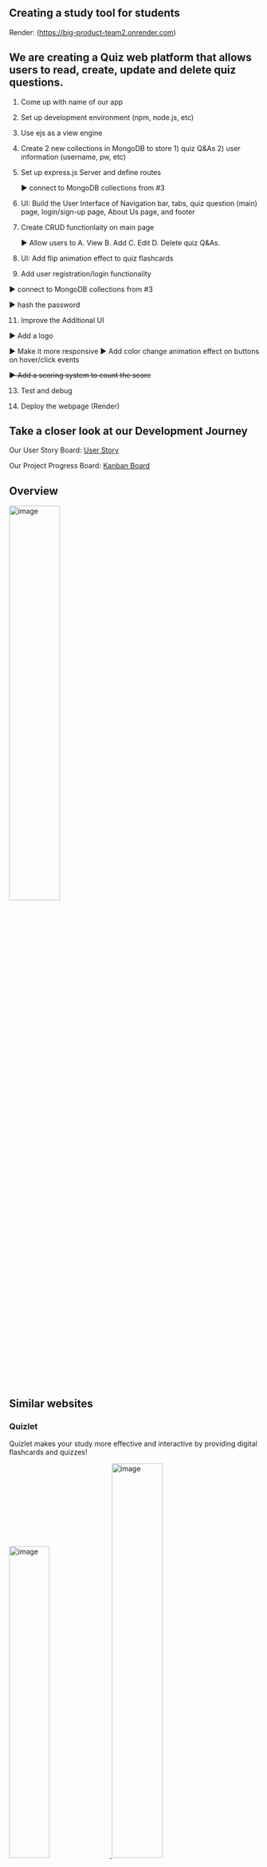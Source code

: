 ## Creating a study tool for students

Render: (https://big-product-team2.onrender.com)

## We are creating a Quiz web platform that allows users to read, create, update and delete quiz questions. 

1. Come up with name of our app

2. Set up development environment (npm, node.js, etc)

3. Use ejs as a view engine

4. Create 2 new collections in MongoDB to store 1) quiz Q&As 2) user information (username, pw, etc)

5. Set up express.js Server and define routes

   ▶ connect to MongoDB collections from #3
   
7. UI: Build the User Interface of Navigation bar, tabs, quiz question (main) page, login/sign-up page, About Us page, and footer

8. Create CRUD functionlaity on main page

   ▶ Allow users to A. View B. Add C. Edit D. Delete quiz Q&As.

10. UI: Add flip animation effect to quiz flashcards

11. Add user registration/login functionality

   ▶ connect to MongoDB collections from #3

   ▶ hash the password

11. Improve the Additional UI

▶ Add a logo

▶ Make it more responsive ▶ Add color change animation effect on buttons on hover/click events

~~▶ Add a scoring system to count the score~~

13. Test and debug

14. Deploy the webpage (Render)

## Take a closer look at our Development Journey
Our User Story Board: <a href="https://github.com/Mel-Hart-coder/big-product-team2/wiki/Project">User Story</a> 

Our Project Progress Board: <a href="https://github.com/users/Jean-alien/projects/3">Kanban Board</a>

## Overview

<img src="https://github.com/Jean-alien/big-product-team2/assets/156375391/37b584e8-ab5d-4e35-bee2-ff707c8d3023" alt="image" width="45%" height="45%">
</a>

## Similar websites
### Quizlet 
Quizlet makes your study more effective and interactive by providing digital flashcards and quizzes!

<a href="https://github.com/Mel-Hart-coder/big-product-team2/assets/156375391/3f9fb074-5712-44eb-9638-b313c2b79b85">
  <img src="https://github.com/Mel-Hart-coder/big-product-team2/assets/156375391/3f9fb074-5712-44eb-9638-b313c2b79b85" alt="image" width="40%" height="40%">
</a>


<a href="https://github.com/Mel-Hart-coder/big-product-team2/assets/156375391/1b4e8a81-b784-4617-b142-559eafa10e9e">
  <img src="https://github.com/Mel-Hart-coder/big-product-team2/assets/156375391/1b4e8a81-b784-4617-b142-559eafa10e9e" alt="image" width="45%" height="45%">
</a>


## Techs Used
This software uses code from several opensource packages.

- Nodejs - The client side framework used.
- Express - The server side framework used.
- MongoDB - The database that stores quiz Q&As and user information including usernames & passwords.
- EJS - templating engine that generates HTML markup
- ~~Bootstrap - UI framework with multiple web design resources.~~

## Contributors
<a href="https://github.com/Mel-Hart-coder/big-product-team2/graphs/contributors">
  <img src="https://contrib.rocks/image?repo=Mel-Hart-coder/big-product-team2" />
</a>
